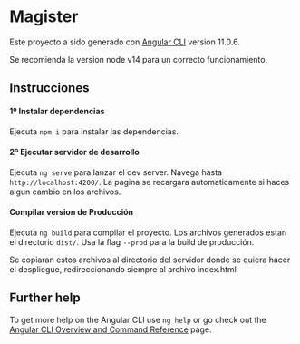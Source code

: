 # Magister

Este proyecto a sido generado con [Angular CLI](https://github.com/angular/angular-cli) version 11.0.6.

Se recomienda la version node v14 para un correcto funcionamiento.
## Instrucciones

#### 1º Instalar dependencias
Ejecuta `npm i` para instalar las dependencias.

#### 2º Ejecutar servidor de desarrollo

Ejecuta `ng serve` para lanzar el dev server. Navega hasta `http://localhost:4200/`. La pagina se recargara automaticamente si haces algun cambio en los archivos.

#### Compilar version de Producción

Ejecuta `ng build` para compilar el proyecto. Los archivos generados estan el directorio `dist/`. Usa la flag `--prod` para la build de producción.

Se copiaran estos archivos al directorio del servidor donde se quiera hacer el despliegue, redireccionando siempre al archivo index.html

## Further help

To get more help on the Angular CLI use `ng help` or go check out the [Angular CLI Overview and Command Reference](https://angular.io/cli) page.
